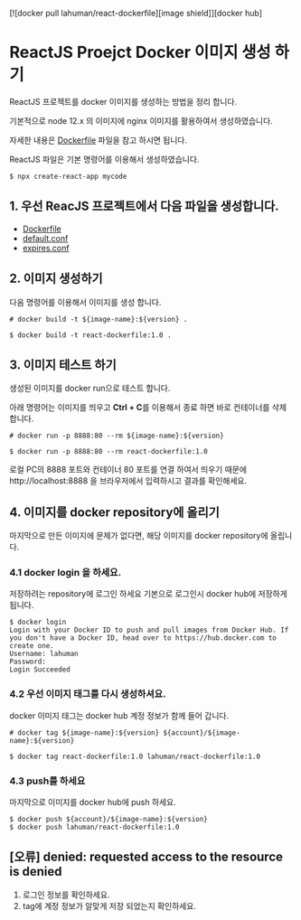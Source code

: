 [![docker pull lahuman/react-dockerfile][image shield]][docker hub]

# ReactJS Proejct Docker 이미지 생성 하기

ReactJS 프로젝트를 docker 이미지를 생성하는 방법을 정리 합니다.

기본적으로 node 12.x 의 이미지에 nginx 이미지를 활용하여서 생성하였습니다.

자세한 내용은 [Dockerfile](/Dockerfile) 파일을 참고 하시면 됩니다.

ReactJS 파일은 기본 명령어를 이용해서 생성하였습니다.

```
$ npx create-react-app mycode
```

## 1. 우선 ReacJS 프로젝트에서 다음 파일을 생성합니다.

- [Dockerfile](/Dockerfile)
- [default.conf](/default.conf)
- [expires.conf](/expires.conf)

## 2. 이미지 생성하기

다음 명령어를 이용해서 이미지를 생성 합니다.

```
# docker build -t ${image-name}:${version} .

$ docker build -t react-dockerfile:1.0 .
```

## 3. 이미지 테스트 하기

생성된 이미지를 docker run으로 테스트 합니다.

아래 명령어는 이미지를 띄우고 **Ctrl + C**를 이용해서 종료 하면 바로 컨테이너를 삭제 합니다.

```
# docker run -p 8888:80 --rm ${image-name}:${version}

$ docker run -p 8888:80 --rm react-dockerfile:1.0
```

로컬 PC의 8888 포트와 컨테이너 80 포트를 연결 하여서 띄우기 때문에 http://localhost:8888 을 브라우저에서 입력하시고 결과를 확인해세요.

## 4. 이미지를 docker repository에 올리기

마지막으로 만든 이미지에 문제가 없다면, 해당 이미지를 docker repository에 올립니다.

### 4.1 docker login 을 하세요.

저장하려는 repository에 로그인 하세요 기본으로 로그인시 docker hub에 저장하게 됩니다.

```
$ docker login
Login with your Docker ID to push and pull images from Docker Hub. If you don't have a Docker ID, head over to https://hub.docker.com to create one.
Username: lahuman
Password:
Login Succeeded
```

### 4.2 우선 이미지 태그를 다시 생성하셔요. 

docker 이미지 태그는 docker hub 계정 정보가 함께 들어 갑니다.

```
# docker tag ${image-name}:${version} ${account}/${image-name}:${version}

$ docker tag react-dockerfile:1.0 lahuman/react-dockerfile:1.0
```

### 4.3 push를 하세요

마지막으로 이미지를 docker hub에 push 하세요.

```
$ docker push ${account}/${image-name}:${version}
$ docker push lahuman/react-dockerfile:1.0
```

## [오류] denied: requested access to the resource is denied

1. 로그인 정보를 확인하세요.
2. tag에 계정 정보가 알맞게 저장 되었는지 확인하세요.


